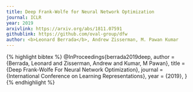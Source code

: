 ```yaml
---
title: Deep Frank-Wolfe for Neural Network Optimization
journal: ICLR
year: 2019
arxivlink: https://arxiv.org/abs/1811.07591
githublink: https://github.com/oval-group/dfw
author: <b>Leonard Berrada</b>, Andrew Zisserman, M. Pawan Kumar
---
```


{% highlight bibtex %}
@InProceedings{berrada2019deep,
  author       = {Berrada, Leonard and Zisserman, Andrew and Kumar, M Pawan},
  title        = {Deep Frank-Wolfe For Neural Network Optimization},
  journal      = {International Conference on Learning Representations},
  year         = {2019},
}
{% endhighlight %}
